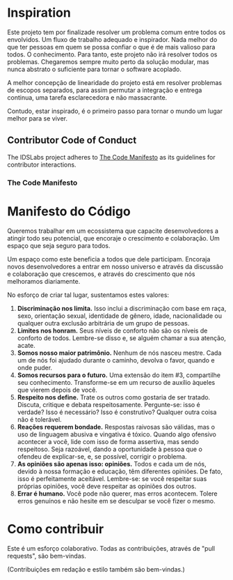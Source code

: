 # Inspiration

Este projeto tem por finalizade resolver um problema comum entre todos os envolvidos.
Um fluxo de trabalho adequado e inspirador. Nada melhor do que ter pessoas em quem se possa confiar o que é de mais valioso para todos. O conhecimento.
Para tanto, este projeto não irá resolver todos os problemas. Chegaremos sempre muito perto da solução modular, mas nunca abstrato o suficiente para tornar o software acoplado.

A melhor concepção de linearidade do projeto está em resolver problemas de escopos separados, para assim permutar a integração e entrega continua, uma tarefa esclarecedora e não massacrante.

Contudo, estar inspirado, é o primeiro passo para tornar o mundo um lugar melhor para se viver.

## Contributor Code of Conduct

The IDSLabs project adheres to [The Code Manifesto](http://codemanifesto.notafacil.net.br)
as its guidelines for contributor interactions.

### The Code Manifesto

Manifesto do Código
===================

Queremos trabalhar em um ecossistema que capacite desenvolvedores a atingir todo seu potencial, que encoraje o crescimento e colaboração. Um espaço que seja seguro para todos.

Um espaço como este beneficia a todos que dele participam. Encoraja novos desenvolvedores a entrar em nosso universo e através da discussão e colaboração que crescemos, e através do crescimento que nós melhoramos diariamente.

No esforço de criar tal lugar, sustentamos estes valores:

1. **Discriminação nos limita.** Isso inclui a discriminação com base em raça, sexo, orientação sexual, identidade de gênero, idade, nacionalidade ou qualquer outra exclusão arbitrária de um grupo de pessoas.
2. **Limites nos honram.** Seus níveis de conforto não são os níveis de conforto de todos. Lembre-se disso e, se alguém chamar a sua atenção, acate.
3. **Somos nosso maior patrimônio.** Nenhum de nós nasceu mestre. Cada um de nós foi ajudado durante o caminho, devolva o favor, quando e onde puder.
4. **Somos recursos para o futuro.** Uma extensão do item #3, compartilhe seu conhecimento. Transforme-se em um recurso de auxílio àqueles que vierem depois de você.
5. **Respeito nos define.** Trate os outros como gostaria de ser tratado. Discuta, critique e debata respeitosamente. Pergunte-se: isso é verdade? Isso é necessário? Isso é construtivo? Qualquer outra coisa não é tolerável.
6. **Reações requerem bondade.** Respostas raivosas são válidas, mas o uso de linguagem abusiva e vingativa é tóxico. Quando algo ofensivo acontecer a você, lide com isso de forma assertiva, mas sendo respeitoso. Seja razoável, dando a oportunidade à pessoa que o ofendeu de explicar-se, e, se possível, corrigir o problema.
7. **As opiniões são apenas isso: opiniões.** Todos e cada um de nós, devido à nossa formação e educação, têm diferentes opiniões. De fato, isso é perfeitamente aceitável. Lembre-se: se você respeitar suas próprias opiniões, você deve respeitar as opiniões dos outros.
8. **Errar é humano.** Você pode não querer, mas erros acontecem. Tolere erros genuínos e não hesite em se desculpar se você fizer o mesmo.

Como contribuir
===============

Este é um esforço colaborativo. Todas as contribuições, através de "pull requests", são bem-vindas.

(Contribuições em redação e estilo também são bem-vindas.)